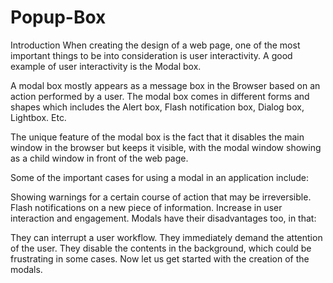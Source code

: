 # Popup-Box

Introduction
When creating the design of a web page, one of the most important things to be into consideration is user interactivity. A good example of user interactivity is the Modal box.

A modal box mostly appears as a message box in the Browser based on an action performed by a user. The modal box comes in different forms and shapes which includes the Alert box, Flash notification box, Dialog box, Lightbox. Etc.

The unique feature of the modal box is the fact that it disables the main window in the browser but keeps it visible, with the modal window showing as a child window in front of the web page.

Some of the important cases for using a modal in an application include:

Showing warnings for a certain course of action that may be irreversible.
Flash notifications on a new piece of information.
Increase in user interaction and engagement.
Modals have their disadvantages too, in that:

They can interrupt a user workflow.
They immediately demand the attention of the user.
They disable the contents in the background, which could be frustrating in some cases.
Now let us get started with the creation of the modals.

